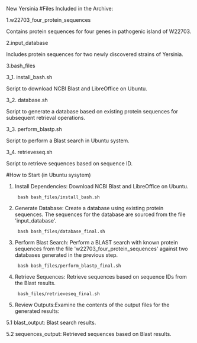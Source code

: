 New Yersinia
#Files Included in the Archive:

1.w22703_four_protein_sequences

Contains protein sequences for four genes in pathogenic island of W22703.

2.input_database

Includes protein sequences for two newly discovered strains of Yersinia.

3.bash_files

3_1. install_bash.sh

Script to download NCBI Blast and LibreOffice on Ubuntu.

3_2. database.sh

Script to generate a database based on existing protein sequences for subsequent retrieval operations.

3_3. perform_blastp.sh

Script to perform a Blast search in Ubuntu system.

3_4. retrieveseq.sh

Script to retrieve sequences based on sequence ID.


#How to Start (in Ubuntu sysytem)

1. Install Dependencies: Download NCBI Blast and LibreOffice on Ubuntu.

        bash bash_files/install_bash.sh

2. Generate Database: Create a database using existing protein sequences. The sequences for the database are sourced from the file 'input_database'.

        bash bash_files/database_final.sh

3. Perform Blast Search: Perform a BLAST search with known protein sequences from the file 'w22703_four_protein_sequences' against two databases generated in the previous step. 

        bash bash_files/perform_blastp_final.sh 
	     

4. Retrieve Sequences: Retrieve sequences based on sequence IDs from the Blast results.

        bash_files/retrieveseq_final.sh 

5. Review Outputs:Examine the contents of the output files for the generated results:

5.1 blast_output: Blast search results.

5.2 sequences_output: Retrieved sequences based on Blast results.

